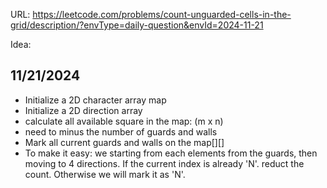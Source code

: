 URL: https://leetcode.com/problems/count-unguarded-cells-in-the-grid/description/?envType=daily-question&envId=2024-11-21

Idea:
## 11/21/2024
- Initialize a 2D character array map
- Initialize a 2D direction array
- calculate all available square in the map: (m x n)
- need to minus the number of guards and walls
- Mark all current guards and walls on the map[][]
- To make it easy: we starting from each elements from the guards, then moving to 4 directions. If the current index is already 'N'. reduct the count. Otherwise we will mark it as 'N'.